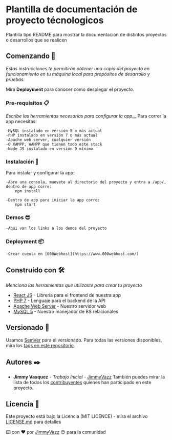 
# Plantilla de documentación de proyecto técnologicos
Plantilla tipo README para mostrar la documentación de distintos proyectos o desarrollos que se realicen

## Comenzando 🚀

_Estas instrucciones te permitirán obtener una copia del proyecto en funcionamiento en tu máquina local para propósitos de desarrollo y pruebas._

Mira **Deployment** para conocer como desplegar el proyecto.


### Pre-requisitos 📋
_Escribe las herramientas necesarias para configurar la app___
Para correr la app necesitas:

```
-MySQL instalado en versión 5 o más actual
-PHP instalado en versión 7 o más actual
-Apache web server, cualquier versión
-O XAMPP, WAMPP que tienen todo este stack
-Node JS instalado en versión 9 mínimo
```

### Instalación 🔧

Para instalar y configurar la app:
```
-Abre una consola, muevete al directorio del proyecto y entra a /app/, dentro de app corre:
    npm install    
```
```
-Dentro de app para iniciar la app corre:
    npm start
```

### Demos 😎
```
-Aqui van los links a los demos del proyecto
```

### Deployment 📦

```
-Crear cuenta en [000Webhost](https://www.000webhost.com/)
```

## Construido con 🛠️

_Menciona las herramientas que utilizaste para crear tu proyecto_

* [React JS](https://es.reactjs.org/) - Librería para el frontend de nuestra app
* [PHP 7](https://www.php.net/downloads.php) - Lenguaje para el backend de la API
* [Apache Web Server](https://httpd.apache.org/download.cgi) - Nuestro servidor web
* [MySQL 5](https://dev.mysql.com/downloads/mysql/) - Nuestro manejador de BS relacionales


## Versionado 📌

Usamos [SemVer](http://semver.org/) para el versionado. Para todas las versiones disponibles, mira los [tags en este repositorio](https://github.com/tu/proyecto/tags).

## Autores ✒️

* **Jimmy Vasquez** - *Trabajo Inicial* - [JimmyVazz](https://github.com/JimmyVazz/)
También puedes mirar la lista de todos los [contribuyentes](https://github.com/your/project/contributors) quíenes han participado en este proyecto. 

## Licencia 📄

Este proyecto está bajo la Licencia (MIT LICENCE) - mira el archivo [LICENSE.md](LICENSE.md) para detalles


⌨️ con ❤️ por [JimmyVazz](https://github.com/JimmyVazz/) 😊 para la comunidad 
